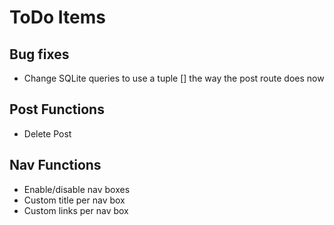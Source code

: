 # ToDo Items
## Bug fixes
* Change SQLite queries to use a tuple [] the way the post route does now

## Post Functions
* Delete Post


## Nav Functions
* Enable/disable nav boxes
* Custom title per nav box
* Custom links per nav box
